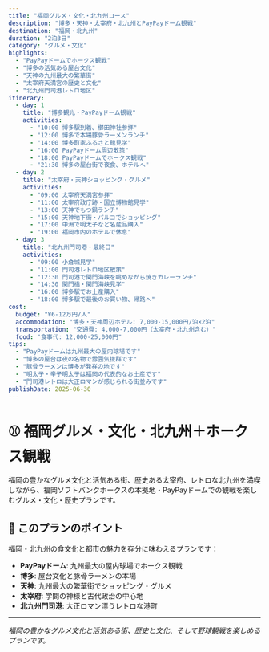 ```yaml
---
title: "福岡グルメ・文化・北九州コース"
description: "博多・天神・太宰府・北九州とPayPayドーム観戦"
destination: "福岡・北九州"
duration: "2泊3日"
category: "グルメ・文化"
highlights:
  - "PayPayドームでホークス観戦"
  - "博多の活気ある屋台文化"
  - "天神の九州最大の繁華街"
  - "太宰府天満宮の歴史と文化"
  - "北九州門司港レトロ地区"
itinerary:
  - day: 1
    title: "博多観光・PayPayドーム観戦"
    activities:
      - "10:00 博多駅到着、櫛田神社参拝"
      - "12:00 博多で本場豚骨ラーメンランチ"
      - "14:00 博多町家ふるさと館見学"
      - "16:00 PayPayドーム周辺散策"
      - "18:00 PayPayドームでホークス観戦"
      - "21:30 博多の屋台街で夜食、ホテルへ"
  - day: 2
    title: "太宰府・天神ショッピング・グルメ"
    activities:
      - "09:00 太宰府天満宮参拝"
      - "11:00 太宰府政庁跡・国立博物館見学"
      - "13:00 天神でもつ鍋ランチ"
      - "15:00 天神地下街・パルコでショッピング"
      - "17:00 中洲で明太子など名産品購入"
      - "19:00 福岡市内のホテルで休息"
  - day: 3
    title: "北九州門司港・最終日"
    activities:
      - "09:00 小倉城見学"
      - "11:00 門司港レトロ地区散策"
      - "12:30 門司港で関門海峡を眺めながら焼きカレーランチ"
      - "14:30 関門橋・関門海峡見学"
      - "16:00 博多駅でお土産購入"
      - "18:00 博多駅で最後のお買い物、帰路へ"
cost:
  budget: "¥6-12万円/人"
  accommodation: "博多・天神周辺ホテル: 7,000-15,000円/泊×2泊"
  transportation: "交通費: 4,000-7,000円（太宰府・北九州含む）"
  food: "食事代: 12,000-25,000円"
tips:
  - "PayPayドームは九州最大の屋内球場です"
  - "博多の屋台は夜の名物で雰囲気抜群です"
  - "豚骨ラーメンは博多が発祥の地です"
  - "明太子・辛子明太子は福岡の代表的なお土産です"
  - "門司港レトロは大正ロマンが感じられる街並みです"
publishDate: 2025-06-30
---
```


# ⚾ 福岡グルメ・文化・北九州＋ホークス観戦

福岡の豊かなグルメ文化と活気ある街、歴史ある太宰府、レトロな北九州を満喫しながら、福岡ソフトバンクホークスの本拠地・PayPayドームでの観戦を楽しむグルメ・文化・歴史プランです。

## 🌟 このプランのポイント

福岡・北九州の食文化と都市の魅力を存分に味わえるプランです：

- **PayPayドーム**: 九州最大の屋内球場でホークス観戦
- **博多**: 屋台文化と豚骨ラーメンの本場
- **天神**: 九州最大の繁華街でショッピング・グルメ
- **太宰府**: 学問の神様と古代政治の中心地
- **北九州門司港**: 大正ロマン漂うレトロな港町

---

*福岡の豊かなグルメ文化と活気ある街、歴史と文化、そして野球観戦を楽しめるプランです。*